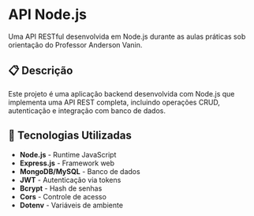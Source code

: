 # API Node.js

Uma API RESTful desenvolvida em Node.js durante as aulas práticas sob orientação do Professor Anderson Vanin.

## 📋 Descrição

Este projeto é uma aplicação backend desenvolvida com Node.js que implementa uma API REST completa, incluindo operações CRUD, autenticação e integração com banco de dados.

## 🚀 Tecnologias Utilizadas

- **Node.js** - Runtime JavaScript
- **Express.js** - Framework web
- **MongoDB/MySQL** - Banco de dados
- **JWT** - Autenticação via tokens
- **Bcrypt** - Hash de senhas
- **Cors** - Controle de acesso
- **Dotenv** - Variáveis de ambiente


